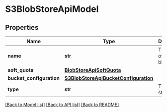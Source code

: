 # S3BlobStoreApiModel

## Properties

| Name                     | Type                                                                          | Description                    | Notes      |
| ------------------------ | ----------------------------------------------------------------------------- | ------------------------------ | ---------- |
| **name**                 | **str**                                                                       | The name of the S3 blob store. |
| **soft_quota**           | [**BlobStoreApiSoftQuota**](BlobStoreApiSoftQuota.md)                         |                                | [optional] |
| **bucket_configuration** | [**S3BlobStoreApiBucketConfiguration**](S3BlobStoreApiBucketConfiguration.md) |                                |
| **type**                 | **str**                                                                       | The blob store type.           | [optional] |

[[Back to Model list]](../README.md#documentation-for-models) [[Back to API list]](../README.md#documentation-for-api-endpoints) [[Back to README]](../README.md)
